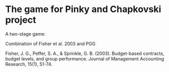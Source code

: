 # The game for Pinky and Chapkovski project

A two-stage game:

Combination of Fisher et al. 2003
and PGG

Fisher, J. G., Peffer, S. A., & Sprinkle, G. B. (2003).
 Budget-based contracts, budget levels, and group performance.
 Journal of Management Accounting Research, 15(1), 51-74.